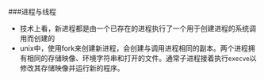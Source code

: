 ###进程与线程
+ 技术上看，新进程都是由一个已存在的进程执行了一个用于创建进程的系统调用而创建的
+ unix中，使用fork来创建新进程，会创建与调用进程相同的副本。两个进程拥有相同的存储映像、环境字符串和打开的文件。通常子进程接着执行`execve`以修改其存储映像并运行新的程序。